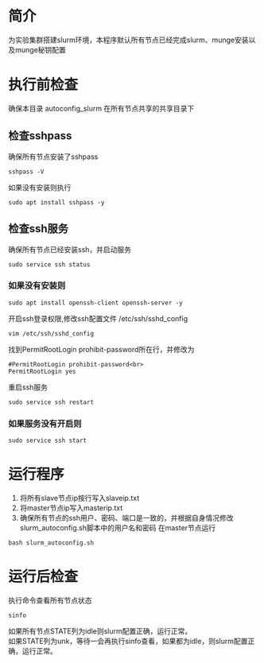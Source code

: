 # 简介
为实验集群搭建slurm环境，本程序默认所有节点已经完成slurm、munge安装以及munge秘钥配置
# 执行前检查
确保本目录 autoconfig_slurm 在所有节点共享的共享目录下
## 检查sshpass
确保所有节点安装了sshpass

```
sshpass -V
```
如果没有安装则执行

```
sudo apt install sshpass -y
```
## 检查ssh服务
确保所有节点已经安装ssh，并启动服务

```
sudo service ssh status
```
### 如果没有安装则

```
sudo apt install openssh-client openssh-server -y
```
开启ssh登录权限,修改ssh配置文件 /etc/ssh/sshd_config

```
vim /etc/ssh/sshd_config
```
找到PermitRootLogin prohibit-password所在行，并修改为<br>

```
#PermitRootLogin prohibit-password<br>
PermitRootLogin yes
```
重启ssh服务

```
sudo service ssh restart
```
### 如果服务没有开启则

```
sudo service ssh start
```
# 运行程序
1. 将所有slave节点ip按行写入slaveip.txt
2. 将master节点ip写入masterip.txt
3. 确保所有节点的ssh用户、密码、端口是一致的，并根据自身情况修改 slurm_autoconfig.sh脚本中的用户名和密码
在master节点运行
```
bash slurm_autoconfig.sh
```
# 运行后检查
执行命令查看所有节点状态
```
sinfo
```
如果所有节点STATE列为idle则slurm配置正确，运行正常。<br>
如果STATE列为unk，等待一会再执行sinfo查看，如果都为idle，则slurm配置正确，运行正常。<br>